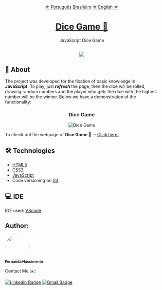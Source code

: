  <p align="center">
    <a href="https://github.com/Fernanda1701/dice-game/blob/main/README.md">☆ Português Brasileiro</a>
    <a href="https://github.com/Fernanda1701/dice-game/blob/main/README.eng.md">☆ English ☆</a> 
</p>


<h1 align="center">
    <a href="https://fernanda1701.github.io/dice-game/">Dice Game 🎲</a>
</h1>
<p align="center">JavaScript Dice Game</p>

<h2 align="center">
<img src="https://img.shields.io/static/v1?label=Status:&message=Complete ✅&color=32CD32&style=for-the-badge&logo=ghost"/>
</h2>


## 💎 About

The project was developed for the fixation of basic knowledge in <b>JavaScript</b>. To play, just <b><i>refresh</b></i> the page, then the dice will be rolled, 
drawing random numbers and the player who gets the dice with the highest number will be the winner. 
Below we have a demonstration of the functionality:

<h3 align="center">Dice Game</h3>

<p align="center">
  <img alt="Dice Game" title="dice-game" src="./README/dice-game.gif" />
</p>


<p>To check out the webpage of <b>Dice Game 🎲</b> ➞ <a href="https://fernanda1701.github.io/dice-game/">Click here!</a></p>

## 🛠 Technologies
 
- [HTML5](https://developer.mozilla.org/en-US/docs/Glossary/HTML5)
- [CSS3](https://devdocs.io/css/)
- [JavaScript](https://developer.mozilla.org/pt-BR/docs/Web/JavaScript)
- Code versioning on [Git](https://git-scm.com/)

## 💻 IDE

IDE used: [VScode](https://code.visualstudio.com/)

## Author:

<a href="https://github.com/Fernanda1701">
 <img style="border-radius: 50%;" src="https://avatars.githubusercontent.com/Fernanda1701" width="80px;" alt=""/>
 <br />
 <sub><b>Fernanda Nascimento</b></sub></a> <a href="https://github.com/Fernanda1701"></a>

Contact Me ✉️:

[![Linkedin Badge](https://img.shields.io/badge/-Fernanda-blue??style=plastic&logo=Linkedin&logoColor=white&link=https://www.linkedin.com/in/fnasci/)](https://www.linkedin.com/in/fnasci/)
[![Gmail Badge](https://img.shields.io/badge/-fnasci.1701@gmail.com-c14438?style=plastic&logo=Gmail&logoColor=white&link=mailto:fnasci.1701@gmail.com)](mailto:fnasci.1701@gmail.com)
